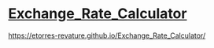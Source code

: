 # [Exchange_Rate_Calculator](https://etorres-revature.github.io/Exchange_Rate_Calculator/)

https://etorres-revature.github.io/Exchange_Rate_Calculator/